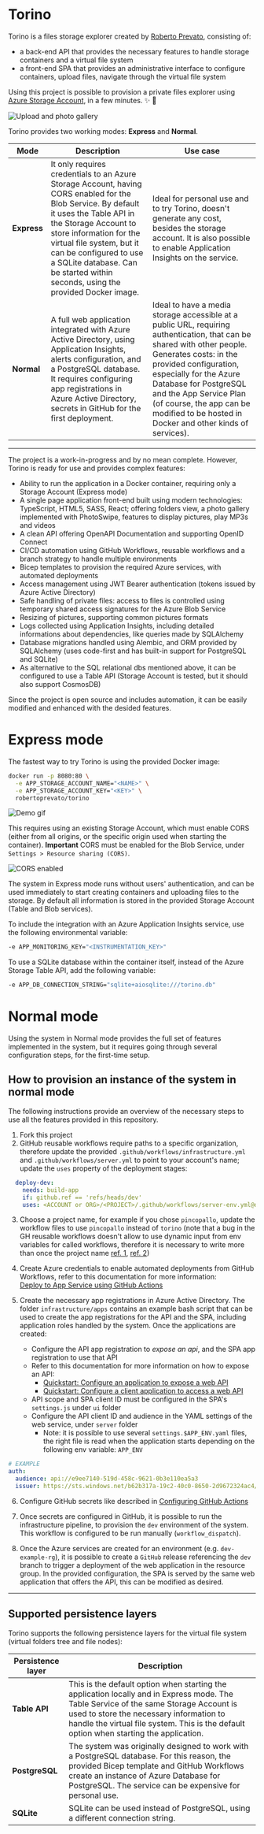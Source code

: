 # Torino
Torino is a files storage explorer created by [Roberto Prevato](https://github.com/RobertoPrevato),
consisting of:

* a back-end API that provides the necessary features to
  handle storage containers and a virtual file system
* a front-end SPA that provides an administrative interface to configure
  containers, upload files, navigate through the virtual file system

Using this project is possible to provision a private files explorer using
[Azure Storage Account](https://docs.microsoft.com/en-us/azure/storage/common/storage-account-overview),
in a few minutes. :sparkles: :cake:

![Upload and photo gallery](https://gist.githubusercontent.com/RobertoPrevato/38a0598b515a2f7257c614938843b99b/raw/7012cc0d70ecd9a59d7a9df1c945f20c079baa27/torino-photo-gallery.gif)

Torino provides two working modes: **Express** and **Normal**.

| Mode        | Description                                                                                                                                                                                                                                                                                                                      | Use case                                                                                                                                                                                                                                                                                                                                     |
| ----------- | -------------------------------------------------------------------------------------------------------------------------------------------------------------------------------------------------------------------------------------------------------------------------------------------------------------------------------- | -------------------------------------------------------------------------------------------------------------------------------------------------------------------------------------------------------------------------------------------------------------------------------------------------------------------------------------------- |
| **Express** | It only requires credentials to an Azure Storage Account, having CORS enabled for the Blob Service. By default it uses the Table API in the Storage Account to store information for the virtual file system, but it can be configured to use a SQLite database. Can be started within seconds, using the provided Docker image. | Ideal for personal use and to try Torino, doesn't generate any cost, besides the storage account. It is also possible to enable Application Insights on the service.                                                                                                                                                                         |
| **Normal**  | A full web application integrated with Azure Active Directory, using Application Insights, alerts configuration, and a PostgreSQL database. It requires configuring app registrations in Azure Active Directory, secrets in GitHub for the first deployment.                                                                     | Ideal to have a media storage accessible at a public URL, requiring authentication, that can be shared with other people. Generates costs: in the provided configuration, especially for the Azure Database for PostgreSQL and the App Service Plan (of course, the app can be modified to be hosted in Docker and other kinds of services). |

---

The project is a work-in-progress and by no mean complete. However, Torino is
ready for use and provides complex features:

* Ability to run the application in a Docker container, requiring only a
  Storage Account (Express mode)
* A single page application front-end built using modern technologies:
  TypeScript, HTML5, SASS, React; offering folders view, a photo gallery
  implemented with PhotoSwipe, features to display pictures, play MP3s and
  videos
* A clean API offering OpenAPI Documentation and supporting OpenID Connect
* CI/CD automation using GitHub Workflows, reusable workflows and a branch
  strategy to handle multiple environments
* Bicep templates to provision the required Azure services, with automated
  deployments
* Access management using JWT Bearer authentication (tokens issued by Azure
  Active Directory)
* Safe handling of private files: access to files is controlled using temporary
  shared access signatures for the Azure Blob Service
* Resizing of pictures, supporting common pictures formats
* Logs collected using Application Insights, including detailed informations
  about dependencies, like queries made by SQLAlchemy
* Database migrations handled using Alembic, and ORM provided by SQLAlchemy
  (uses code-first and has built-in support for PostgreSQL and SQLite)
* As alternative to the SQL relational dbs mentioned above, it can be configured
  to use a Table API (Storage Account is tested, but it should also support CosmosDB)

Since the project is open source and includes automation, it can be easily
modified and enhanced with the desided features.

# Express mode

The fastest way to try Torino is using the provided Docker image:

```bash
docker run -p 8080:80 \
  -e APP_STORAGE_ACCOUNT_NAME="<NAME>" \
  -e APP_STORAGE_ACCOUNT_KEY="<KEY>" \
  robertoprevato/torino
```

![Demo gif](https://gist.githubusercontent.com/RobertoPrevato/38a0598b515a2f7257c614938843b99b/raw/95ebfcac973a11991804268e1b20d37988c1fec3/torino-express-demo.gif)

This requires using an existing Storage Account, which must enable CORS (either
from all origins, or the specific origin used when starting the container).
**Important** CORS must be enabled for the Blob Service, under `Settings > Resource sharing (CORS)`.

![CORS enabled](https://gist.githubusercontent.com/RobertoPrevato/38a0598b515a2f7257c614938843b99b/raw/ee5c1fe26bb8ca9c028de36a7d2c1a37f171b1ee/storage-cors-enabled.png)

The system in Express mode runs without users' authentication, and can be
used immediately to start creating containers and uploading files to the
storage. By default all information is stored in the provided Storage Account
(Table and Blob services).

To include the integration with an Azure Application Insights service, use
the following environmental variable:

```bash
-e APP_MONITORING_KEY="<INSTRUMENTATION_KEY>"
```

To use a SQLite database within the container itself, instead of the
Azure Storage Table API, add the following variable:

```bash
-e APP_DB_CONNECTION_STRING="sqlite+aiosqlite:///torino.db"
```

# Normal mode

Using the system in Normal mode provides the full set of features implemented
in the system, but it requires going through several configuration steps, for
the first-time setup.

## How to provision an instance of the system in normal mode

The following instructions provide an overview of the necessary steps to use
all the features provided in this repository.

1. Fork this project
2. GitHub reusable workflows require paths to a specific organization,
   therefore update the provided `.github/workflows/infrastructure.yml` and
   `.github/workflows/server.yml` to point to your account's name; update the
   `uses` property of the deployment stages:

```yaml
  deploy-dev:
    needs: build-app
    if: github.ref == 'refs/heads/dev'
    uses: <ACCOUNT or ORG>/<PROJECT>/.github/workflows/server-env.yml@dev
```

3. Choose a project name, for example if you chose `pincopallo`, update the
   workflow files to use `pincopallo` instead of `torino` (note that a bug in
   the GH reusable workflows doesn't allow to use dynamic input from env
   variables for called workflows, therefore it is necessary to write more than
   once the project name [ref.
   1](https://github.community/t/reusable-workflow-env-context-not-available-in-jobs-job-id-with/206111),
   [ref. 2](https://github.com/actions/runner/issues/480))

4. Create Azure credentials to enable automated deployments from GitHub
   Workflows, refer to this documentation for more information: <br>
   [Deploy to App Service using GitHub
   Actions](https://docs.microsoft.com/en-us/azure/app-service/deploy-github-actions?tabs=applevel#generate-deployment-credentials)

5. Create the necessary app registrations in Azure Active Directory. The folder
   `infrastructure/apps` contains an example bash script that can be used to
   create the app registrations for the API and the SPA, including application
   roles handled by the system. Once the applications are created:
   + Configure the API app registration to _expose an api_, and the SPA app
     registration to use that API
   + Refer to this documentation for more information on how to expose an API:
     + [Quickstart: Configure an application to expose a web
       API](https://docs.microsoft.com/en-us/azure/active-directory/develop/quickstart-configure-app-expose-web-apis)
     + [Quickstart: Configure a client application to access a web
       API](https://docs.microsoft.com/en-us/azure/active-directory/develop/quickstart-configure-app-access-web-apis)
   + API scope and SPA client ID must be configured in the SPA's `settings.js` under `ui` folder
   + Configure the API client ID and audience in the YAML settings of the
     web service, under `server` folder
     + Note: it is possible to use several `settings.$APP_ENV.yaml` files, the
       right file is read when the application starts depending on the
       following env variable: `APP_ENV`

```yaml
# EXAMPLE
auth:
  audience: api://e9ee7140-519d-458c-9621-0b3e110ea5a3
  issuer: https://sts.windows.net/b62b317a-19c2-40c0-8650-2d9672324ac4/
```

6. Configure GitHub secrets like described in [Configuring GitHub Actions](./docs/configuring-github-actions.md)

7. Once secrets are configured in GitHub, it is possible to run the
   infrastructure pipeline, to provision the `dev` environment of the system.
   This workflow is configured to be run manually (`workflow_dispatch`).

8. Once the Azure services are created for an environment (e.g. `dev-example-rg`),
   it is possible to create a `GitHub` release referencing the `dev` branch to
   trigger a deployment of the web application in the resource group.
   In the provided configuration, the SPA is served by the same web application
   that offers the API, this can be modified as desired.

---

## Supported persistence layers
Torino supports the following persistence layers for the virtual file system
(virtual folders tree and file nodes):

| Persistence layer | Description                                                                                                                                                                                                                                                                 |
| ----------------- | --------------------------------------------------------------------------------------------------------------------------------------------------------------------------------------------------------------------------------------------------------------------------- |
| **Table API**     | This is the default option when starting the application locally and in Express mode. The Table Service of the same Storage Account is used to store the necessary information to handle the virtual file system. This is the default option when starting the application. |
| **PostgreSQL**    | The system was originally designed to work with a PostgreSQL database. For this reason, the provided Bicep template and GitHub Workflows create an instance of Azure Database for PostgreSQL. The service can be expensive for personal use.                                |
| **SQLite**        | SQLite can be used instead of PostgreSQL, using a different connection string.                                                                                                                                                                                              |
